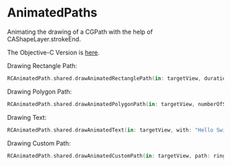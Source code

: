 # AnimatedPaths

Animating the drawing of a CGPath with the help of CAShapeLayer.strokeEnd.


The  Objective-C  Version is [here](https://github.com/ole/Animated-Paths).

Drawing Rectangle Path:
 
 ```swift
RCAnimatedPath.shared.drawAnimatedRectanglePath(in: targetView, duration: 3, lineWidth: 5, lineColor: UIColor.red)
 ```

Drawing Polygon Path: 

```swift
RCAnimatedPath.shared.drawAnimatedPolygonPath(in: targetView, numberOfSides: 8, rotationAngle: 10, polygonCornerRadius: 4, duration: 3, lineWidth: 5, lineColor: UIColor.gray)
```

Drawing Text: 

```swift
RCAnimatedPath.shared.drawAnimatedText(in: targetView, with: "Hello Swift!", duration: 3, lineWidth: 2, textColor: UIColor.blue, fontName: "PingFangSC-Bold", fontSize: 50)
```

Drawing Custom Path: 

```swift
RCAnimatedPath.shared.drawAnimatedCustomPath(in: targetView, path: ringPath.cgPath, duration: 3, lineWidth: 2, lineColor: UIColor.black)
```

            
